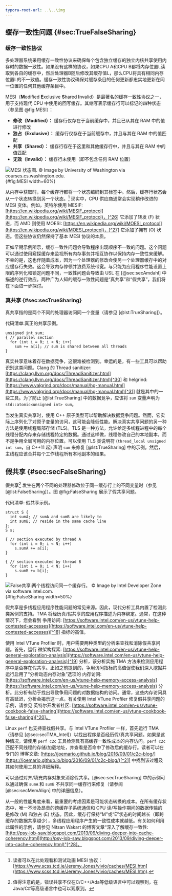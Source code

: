 ```yaml
---
typora-root-url: ..\..\img
---
```


## 缓存一致性问题 {#sec:TrueFalseSharing}

### 缓存一致性协议

多处理器系统采用缓存一致性协议来确保每个包含独立缓存的独立内核共享使用内存时的数据一致性。如果没有这样的协议，如果CPU A和CPU B都将内存位置L读取到各自的缓存中，然后处理器B随后修改其缓存值L，那么CPU将具有相同内存位置L的不一致值。缓存一致性协议确保对缓存条目的任何更新都忠实地更新在同一位置的任何其他缓存条目中。

MESI（**M**odified **E**xclusive **S**hared **I**nvalid）是最著名的缓存一致性协议之一，用于支持现代 CPU 中使用的回写缓存。其缩写表示缓存行可以标记的四种状态（参见图 @fig:MESI）：

* **修改（Modified）：** 缓存行仅存在于当前缓存中，并且已从其在 RAM 中的值进行修改
* **独占（Exclusive）：** 缓存行仅存在于当前缓存中，并且与其在 RAM 中的值匹配
* **共享（Shared）：** 缓存行存在于这里和其他缓存行中，并且与其在 RAM 中的值匹配
* **无效（Invalid）：** 缓存行未使用（即不包含任何 RAM 位置）

![MESI 状态图. *© Image by University of Washington via courses.cs.washington.edu.*](../../img/mt-perf/MESI_Cache_Diagram.jpg){#fig:MESI width=60%}


从内存中获取时，每个缓存行都将一个状态编码到其标签中。然后，缓存行状态会从一个状态转换到另一个状态。[^25] 现实中，CPU 供应商通常会实现稍作改进的 MESI 变体。例如，英特尔使用 MESIF: [https://en.wikipedia.org/wiki/MESIF_protocol](https://en.wikipedia.org/wiki/MESIF_protocol)，[^26] 它添加了转发 (F) 状态，而 AMD 则使用 MOESI: [https://en.wikipedia.org/wiki/MOESI_protocol](https://en.wikipedia.org/wiki/MOESI_protocol)，[^27] 它添加了拥有 (O) 状态。但这些协议仍然保持了基本 MESI 协议的本质。

正如早期示例所示，缓存一致性问题会导致程序出现顺序不一致的问题。这个问题可以通过使用窥探缓存来监视所有内存事务并相互协作以保持内存一致性来缓解。不幸的是，这也伴随着成本，因为一个处理器的修改会使另一个处理器缓存中的对应缓存行失效。这会导致内存停顿并浪费系统带宽。与只能为应用程序性能设置上限的序列化和锁定问题不同，一致性问题会导致由 USL 在 [@sec:secAmdahl] 中描述的逆行效应。两种广为人知的缓存一致性问题是“真共享”和“假共享”，我们将在下面进一步探讨。

### 真共享 {#sec:secTrueSharing}

真共享指的是两个不同的处理器访问同一个变量（请参见 [@lst:TrueSharing]）。

代码清单:真正的共享示例。
~~~~ {#lst:TrueSharing .cpp}
unsigned int sum;
{ // parallel section
  for (int i = 0; i < N; i++)
    sum += a[i]; // sum is shared between all threads
}
~~~~~~~~~~~~~~~~~~~~~~~~~~~~~~~~~~~~~~~~~~~~~~~~~

真实共享意味着存在数据竞争，这很难被检测到。幸运的是，有一些工具可以帮助识别这类问题。Clang 的 Thread sanitizer: [https://clang.llvm.org/docs/ThreadSanitizer.html](https://clang.llvm.org/docs/ThreadSanitizer.html)[^30] 和 helgrind: [https://www.valgrind.org/docs/manual/hg-manual.html](https://www.valgrind.org/docs/manual/hg-manual.html)[^31] 就是其中的一些工具。为了防止 [@lst:TrueSharing] 中的数据竞争，应该将 `sum` 变量声明为 `std::atomic<unsigned int> sum`。

当发生真实共享时，使用 C++ 原子类型可以帮助解决数据竞争问题。然而，它实际上序列化了对原子变量的访问，这可能会降低性能。解决真实共享问题的另一种方法是使用线程局部存储 (TLS)。TLS 是一种方法，允许给定多线程进程中的每个线程分配内存来存储线程特定的数据。通过这样做，线程修改自己的本地副本，而不是争用全局可用的内存位置。可以使用 TLS 类说明符 (`thread_local unsigned int sum`，自 C++11 起) 声明 `sum` 来修复 [@lst:TrueSharing] 中的示例。然后，主线程应该合并每个工作线程所有本地副本的结果。

## 假共享 {#sec:secFalseSharing}

假共享[^29] 发生在两个不同的处理器修改位于同一缓存行上的不同变量时（参见 [@lst:FalseSharing]）。图 @fig:FalseSharing 展示了假共享问题。

代码清单: 假共享示例。
~~~~ {#lst:FalseSharing .cpp}
struct S {
  int sumA; // sumA and sumB are likely to
  int sumB; // reside in the same cache line
};
S s;

{ // section executed by thread A
  for (int i = 0; i < N; i++)
    s.sumA += a[i];
}

{ // section executed by thread B
  for (int i = 0; i < N; i++)
    s.sumB += b[i];
}
~~~~~~~~~~~~~~~~~~~~~~~~~~~~~~~~~~~~~~~~~~~~~~~~~

![False共享:两个线程访问同一个缓存行。 *© Image by Intel Developer Zone via software.intel.com.*](../../img/mt-perf/FalseSharing.jpg){#fig:FalseSharing width=50%}

假共享是多线程应用程序性能问题的常见来源。因此，现代分析工具内置了检测此类案例的支持。TMA 将经历真/假共享的应用程序描述为内存绑定。通常，在这种情况下，您会看到 争用访问: [https://software.intel.com/en-us/vtune-help-contested-accesses](https://software.intel.com/en-us/vtune-help-contested-accesses)[^18] 指标的高值。

使用 Intel VTune Profiler 时，用户需要两种类型的分析来查找和消除假共享问题。首先，运行 微架构探索: [https://software.intel.com/en-us/vtune-help-general-exploration-analysis](https://software.intel.com/en-us/vtune-help-general-exploration-analysis)[^19] 分析，该分析实施 TMA 方法来检测应用程序中是否存在假共享。正如之前提到的，争用访问指标的高值促使我们深入挖掘并运行启用了“分析动态内存对象”选项的 内存访问: [https://software.intel.com/en-us/vtune-help-memory-access-analysis](https://software.intel.com/en-us/vtune-help-memory-access-analysis) 分析。此分析有助于找出导致争用问题的对数据结构的访问。通常，这些内存访问具有高延迟，分析会揭示这一点。有关使用 Intel VTune Profiler 修复假共享问题的示例，请参见 英特尔开发者社区: [https://software.intel.com/en-us/vtune-cookbook-false-sharing](https://software.intel.com/en-us/vtune-cookbook-false-sharing)[^20]。

Linux `perf` 也支持查找假共享。与 Intel VTune Profiler 一样，首先运行 TMA（请参见 [@sec:secTMA_Intel]）以找出程序是否经历假/真共享问题。如果是这种情况，请使用 `perf c2c` 工具检测具有高缓存一致性成本的内存访问。`perf c2c` 匹配不同线程的存储/加载地址，并查看是否命中了修改后的缓存行。读者可以在专门的 博客文章: [https://joemario.github.io/blog/2016/09/01/c2c-blog/](https://joemario.github.io/blog/2016/09/01/c2c-blog/)[^21] 中找到该过程及其如何使用工具的详细解释。

可以通过对齐/填充内存对象来消除假共享。[@sec:secTrueSharing] 中的示例可以通过确保 `sumA` 和 `sumB` 不共享同一缓存行来修复（请参阅 [@sec:secMemAlign] 中的详细信息）。

从一般的性能角度来看，最重要的考虑因素是可能状态转换的成本。在所有缓存状态中，唯一不涉及昂贵的跨缓存子系统通信和 CPU 读/写操作期间的数据传输的是修改 (M) 和独占 (E) 状态。因此，缓存行保持“M”或“E”状态的时间越长（即跨缓存的数据共享越少），多线程应用程序产生的一致性成本就越低。有关如何利用此属性的示例，请参见 Nitsan Wakart 的博客文章“深入了解缓存一致性: [http://psy-lob-saw.blogspot.com/2013/09/diving-deeper-into-cache-coherency.html](http://psy-lob-saw.blogspot.com/2013/09/diving-deeper-into-cache-coherency.html)"[^28]。

[^18]: 争用访问 - [https://software.intel.com/en-us/vtune-help-contested-accesses](https://software.intel.com/en-us/vtune-help-contested-accesses).
[^19]: Vtune 一般探索分析 - [https://software.intel.com/en-us/vtune-help-general-exploration-analysis](https://software.intel.com/en-us/vtune-help-general-exploration-analysis).
[^20]: Vtune 食谱：假共享 - [https://software.intel.com/en-us/vtune-cookbook-false-sharing](https://software.intel.com/en-us/vtune-cookbook-false-sharing).
[^21]: 关于 `perf c2c` 的文章 - [https://joemario.github.io/blog/2016/09/01/c2c-blog/](https://joemario.github.io/blog/2016/09/01/c2c-blog/).
[^25]: 读者可以在此处观看和测试动画 MESI 协议：
[https://www.scss.tcd.ie/Jeremy.Jones/vivio/caches/MESI.htm](https://www.scss.tcd.ie/Jeremy.Jones/vivio/caches/MESI.htm).
[^26]: MESIF - [https://en.wikipedia.org/wiki/MESIF_protocol](https://en.wikipedia.org/wiki/MESIF_protocol)
[^27]: MOESI - [https://en.wikipedia.org/wiki/MOESI_protocol](https://en.wikipedia.org/wiki/MOESI_protocol)
[^28]: 博客文章“深入缓存一致性”- [http://psy-lob-saw.blogspot.com/2013/09/diving-deeper-into-cache-coherency.html](http://psy-lob-saw.blogspot.com/2013/09/diving-deeper-into-cache-coherency.html)
[^29]: 值得注意的是，错误共享不仅在C/C++/Ada等低级语言中可以观察到，在Java/C#等高级语言中也可以观察到。
[^30]: Clang的线程消毒工具:[https://clang.llvm.org/docs/ThreadSanitizer.html](https://clang.llvm.org/docs/ThreadSanitizer.html)。
[^31]: Helgrind，一个线程错误检测工具:[https://www.valgrind.org/docs/manual/hg-manual.html](https://www.valgrind.org/docs/manual/hg-manual.html)。